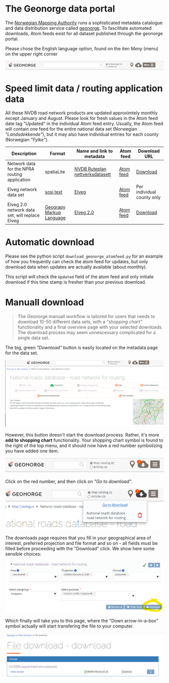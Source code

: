 # The Geonorge data portal 

The [Norwegian Mapping Authority](https://kartverket.no/en) runs a sophisticated metadata catalogue and data distribution service
called [geonorge](https://www.geonorge.no/). To fascilitate automated downloads, Atom feeds exist for all dataset published through the geonorge portal.

Please chose the English language option, found on the iten _Meny_ (menu) on the upper right corner

![Geonorge main menu](./pics/geonorge-menu.png)

# Speed limit data / routing application data 

All these NVDB road network products are updated approximtely monthly except January and August. Please look for fresh values in the Atom feed date tag "Updated" in the individual Atom feed entry. Usually, the Atom feed will contain one feed for the entire national data set (Norwegian _"Landsdekkende"_), but it may also have individual entries for each county (Norwegian _"Fylke"_). 

| Description | Format | Name and link to metadata      | Atom feed |  Download URL | 
|-------------|--------|--------------------------------|-----------|---------------| 
| Network data for the NPRA routing application | spatiaLite | [NVDB Ruteplan nettverksdatasett](https://kartkatalog.geonorge.no/metadata/nvdb-ruteplan-nettverksdatasett/8d0f9066-34f9-4423-be12-8e8523089313)  | [Atom feed](https://nedlasting2.geonorge.no/geonorge/ATOM-feeds/NVDBRuteplanNettverksdatasett_AtomFeedSpatiaLite.xml) | [Download](https://nedlasting.geonorge.no/geonorge/Samferdsel/NVDBRuteplanNettverksdatasett/SpatiaLite/Samferdsel_0000_Norge_25833_NVDBRuteplanNettverksdatasett_SpatiaLite.zip)
| Elveg network data set | [sosi text](https://en.wikipedia.org/wiki/SOSI) | [Elveg](https://kartkatalog.geonorge.no/metadata/elveg/ed1e6798-b3cf-48be-aee1-c0d3531da01a)  | [Atom feed](https://nedlasting2.geonorge.no/geonorge/ATOM-feeds/Elveg_AtomFeedSOSI.xml) | Per individual county only  |
| Elveg 2.0 network data set, will replace Elveg | [Geograpy Markup Language](https://no.wikipedia.org/wiki/Geography_Markup_Language) | [Elveg 2.0](https://kartkatalog.geonorge.no/metadata/elveg-20/77944f7e-3d75-4f6d-ae04-c528cc72e8f6) | [Atom feed](https://nedlasting2.geonorge.no/geonorge/ATOM-feeds/Elveg2-0_AtomFeedGML.xml) | [Download](https://nedlasting.geonorge.no/geonorge/Samferdsel/Elveg2-0/GML/Samferdsel_0000_Norge_5973_Elveg2-0_GML.zip) | 

# Automatic download 

Please see the python script `download_geonorge_atomfeed.py` for an example of how you frequently can check the atom feed for updates, but only download data when updates are actually available (about monthly). 

This script will check the `Updated` field of the atom feed and only initiate download if this time stamp is fresher than your previous download. 

# Manuall download 

> The Geonorge manuall workflow is tailored for users that needs to download 10-50 different data sets, with a _"shopping chart"_ functionality and a final overview page with your selected downloads. The download process may seem unnescessary complicated for a single data set. 

The big, green _"Download"_ button is easily located on the metadata page for the data set. 

![Geonorge first click Downlaod](./pics/geonorge-firstClickDownload.png)

However, this button doesn't start the download process. Rather, it's more **add to shopping chart** functionality. Your shopping chart symbol is found to the right of the top menu, and it should now have a red number symbolizing you have added one item.  

![One item in shopping chart](./pics/geonorge-itemAdded.png)


Click on the red number, and then click on _"Go to download"_. 

![Take me to the download page](./pics/geonorge-take-me-to-download-page.png)

The downloads page requires that you fill in your geographical area of interest, preferred projection and file format and so on - all fields must be filled before proceeding with the "Download" click. We show here some sensible choices:

![Downlaod options](./pics/geonorge-sensible-choices.png) 

Which finally will take you to this page, where the "Down arrow-in-a-box" symbol actually will start transfering the file to your computer.  

![Finally you're ready to download](./pics/finally-download.png)

